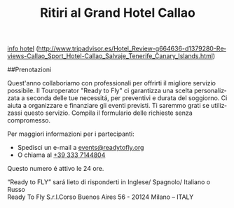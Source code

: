 ﻿---
layout: azul
image: callao-salvaje.jpg
categories: reserva lugar retiro
map:
title: Ritiri al Grand Hotel Callao
lang: es
---
[info hotel](http://www.hotelgrandcallao.com/)
(http://www.tripadvisor.es/Hotel_Review-g664636-d1379280-Reviews-Callao_Sport_Hotel-Callao_Salvaje_Tenerife_Canary_Islands.html)

##Prenotazioni

Quest'anno collaboriamo con professionali per offrirti il migliore servizio possibile.
Il Touroperator "Ready to Fly" ci garantizza una scelta personalizzata a seconda delle tue necessitá, per preventivi e durata del soggiorno.
Ci aiuta a organizzare e finanziare gli eventi previsti. 
Ti saremmo grati se utilizzassi questo servizio.
Compila il formulario delle richieste senza compromesso.

Per maggiori informazioni per i partecipanti:

- Spedisci un e-mail a [events@readytofly.org](mail://events@readytofly.org)
- O chiama al [+39 333 7144804](tel://+393337144804)

Questo numero é attivo le 24 ore.

“Ready to FLY” sará lieto di risponderti in Inglese/ Spagnolo/ Italiano o Russo       
Ready To Fly S.r.l.Corso Buenos Aires 56 - 20124 Milano – ITALY 
